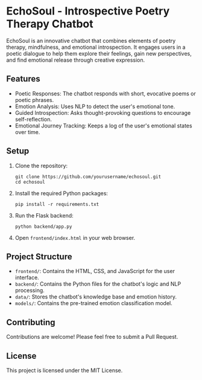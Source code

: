 # EchoSoul - Introspective Poetry Therapy Chatbot

EchoSoul is an innovative chatbot that combines elements of poetry therapy, mindfulness, and emotional introspection. It engages users in a poetic dialogue to help them explore their feelings, gain new perspectives, and find emotional release through creative expression.

## Features

- Poetic Responses: The chatbot responds with short, evocative poems or poetic phrases.
- Emotion Analysis: Uses NLP to detect the user's emotional tone.
- Guided Introspection: Asks thought-provoking questions to encourage self-reflection.
- Emotional Journey Tracking: Keeps a log of the user's emotional states over time.

## Setup

1. Clone the repository:

   ```
   git clone https://github.com/yourusername/echosoul.git
   cd echosoul
   ```

2. Install the required Python packages:

   ```
   pip install -r requirements.txt
   ```

3. Run the Flask backend:

   ```
   python backend/app.py
   ```

4. Open `frontend/index.html` in your web browser.

## Project Structure

- `frontend/`: Contains the HTML, CSS, and JavaScript for the user interface.
- `backend/`: Contains the Python files for the chatbot's logic and NLP processing.
- `data/`: Stores the chatbot's knowledge base and emotion history.
- `models/`: Contains the pre-trained emotion classification model.

## Contributing

Contributions are welcome! Please feel free to submit a Pull Request.

## License

This project is licensed under the MIT License.
